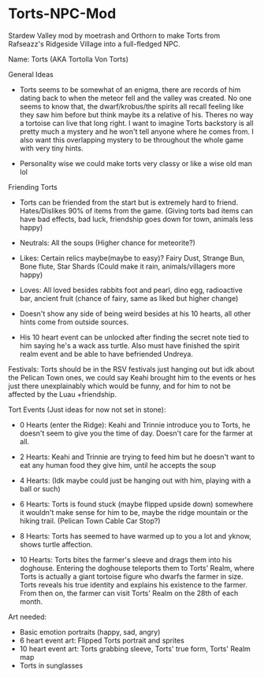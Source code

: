 # Torts-NPC-Mod
Stardew Valley mod by moetrash and Orthorn to make Torts from Rafseazz's Ridgeside Village into a full-fledged NPC.

Name: Torts (AKA Tortolla Von Torts)

General Ideas

- Torts seems to be somewhat of an enigma, there are records of him dating back to when the meteor fell and the valley
was created. No one seems to know that, the dwarf/krobus/the spirits all recall feeling like they saw him before but
think maybe its a relative of his. Theres no way a tortoise can live that long right. I want to imagine Torts backstory
is all pretty much a mystery and he won't tell anyone where he comes from. I also want this overlapping mystery to be 
throughout the whole game with very tiny hints.

- Personality wise we could make torts very classy or like a wise old man lol

Friending Torts
- Torts can be friended from the start but is extremely hard to friend. Hates/Dislikes 90% of items from the game.
(Giving torts bad items can have bad effects, bad luck, friendship goes down for town, animals less happy)
- Neutrals: All the soups
(Higher chance for meteorite?)
- Likes: Certain relics maybe(maybe to easy)? Fairy Dust, Strange Bun, Bone flute, Star Shards
(Could make it rain, animals/villagers more happy)
- Loves: All loved besides rabbits foot and pearl, dino egg, radioactive bar, ancient fruit
(chance of fairy, same as liked but higher change)

- Doesn't show any side of being weird besides at his 10 hearts, all other hints come from outside sources. 

- His 10 heart event can be unlocked after finding the secret note tied to him saying he's a wack ass turtle. Also
must have finished the spirit realm event and be able to have befriended Undreya.  

Festivals:
Torts should be in the RSV festivals just hanging out but idk about the Pelican Town ones, we could say Keahi brought
him to the events or hes just there unexplainably which would be funny, and for him to not be affected by the Luau +friendship.

Tort Events (Just ideas for now not set in stone):

- 0 Hearts (enter the Ridge): Keahi and Trinnie introduce you to Torts, he doesn't seem to give you the time of day. Doesn't care for the farmer
at all.

- 2 Hearts: Keahi and Trinnie are trying to feed him but he doesn't want to eat any human food they give him, until he accepts the
soup

- 4 Hearts: (Idk maybe could just be hanging out with him, playing with a ball or such)

- 6 Hearts: Torts is found stuck (maybe flipped upside down) somewhere it wouldn't make sense for him to be, maybe the ridge mountain
or the hiking trail. (Pelican Town Cable Car Stop?)

- 8 Hearts: Torts has seemed to have warmed up to you a lot and yknow, shows turtle affection. 

- 10 Hearts: Torts bites the farmer's sleeve and drags them into his doghouse. Entering the doghouse teleports them to Torts' Realm, where Torts is actually a giant tortoise figure who dwarfs the farmer in size. Torts reveals his true identity and explains his existence to the farmer. From then on, the farmer can visit Torts' Realm on the 28th of each month.

Art needed:
- Basic emotion portraits (happy, sad, angry)
- 6 heart event art: Flipped Torts portrait and sprites
- 10 heart event art: Torts grabbing sleeve, Torts' true form, Torts' Realm map
- Torts in sunglasses
